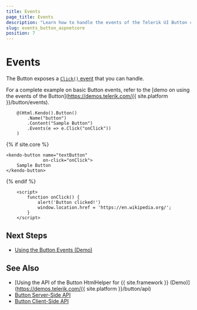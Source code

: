 ```yaml
---
title: Events
page_title: Events
description: "Learn how to handle the events of the Telerik UI Button component for {{ site.framework }}."
slug: events_button_aspnetcore
position: 7
---
```


# Events

The Button exposes a [`Click()` event](/api/Kendo.Mvc.UI.Fluent/ButtonEventBuilder) that you can handle. 

For a complete example on basic Button events, refer to the [demo on using the events of the Button](https://demos.telerik.com/{{ site.platform }}/button/events).

```HtmlHelper
	@(Html.Kendo().Button()
		.Name("button")
		.Content("Sample Button")
		.Events(e => e.Click("onClick"))
	)
```
{% if site.core %}
```TagHelper
<kendo-button name="textButton"
              on-click="onClick">
    Sample Button
</kendo-button>
```
{% endif %}
```script
	<script>
		function onClick() {
			alert('Button clicked!')
			window.location.href = 'https://en.wikipedia.org/';
		}
	</script>
```

## Next Steps

* [Using the Button Events (Demo)](https://demos.telerik.com/aspnet-core/button/events)

## See Also

* [Using the API of the Button HtmlHelper for {{ site.framework }} (Demo)](https://demos.telerik.com/{{ site.platform }}/button/api)
* [Button Server-Side API](/api/button)
* [Button Client-Side API](https://docs.telerik.com/kendo-ui/api/javascript/ui/button)
